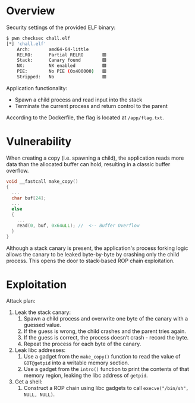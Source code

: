 # Overview

Security settings of the provided ELF binary:
```bash
$ pwn checksec chall.elf        
[*] 'chall.elf'
    Arch:       amd64-64-little
    RELRO:      Partial RELRO       🟥
    Stack:      Canary found        🟩
    NX:         NX enabled          🟩
    PIE:        No PIE (0x400000)   🟥
    Stripped:   No                  🟥

```

Application functionality:
- Spawn a child process and read input into the stack
- Terminate the current process and return control to the parent

According to the Dockerfile, the flag is located at `/app/flag.txt`.

# Vulnerability

When creating a copy (i.e. spawning a child), the application reads more data than the allocated buffer can hold, resulting in a classic buffer overflow.

```c
void __fastcall make_copy()
{
  ...
  char buf[24];
  ...
  else
  {
    ...
    read(0, buf, 0x64uLL); //  <-- Buffer Overflow
  }
}

```

Although a stack canary is present, the application's process forking logic allows the canary to be leaked byte-by-byte by crashing only the child process. This opens the door to stack-based ROP chain exploitation.

# Exploitation

Attack plan:
1. Leak the stack canary:
	1. Spawn a child process and overwrite one byte of the canary with a guessed value.
	2. If the guess is wrong, the child crashes and the parent tries again.
    3. If the guess is correct, the process doesn’t crash - record the byte.
    4. Repeat the process for each byte of the canary.
2. Leak libc addresses:
	1. Use a gadget from the `make_copy()` function to read the value of `GOT@getpid` into a writable memory section.
	2. Use a gadget from the `intro()` function to print the contents of that memory region, leaking the libc address of `getpid`.
3. Get a shell:
	1. Construct a ROP chain using libc gadgets to call `execve("/bin/sh", NULL, NULL)`.